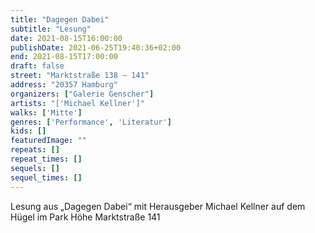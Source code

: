 ```yaml
---
title: "Dagegen Dabei"
subtitle: "Lesung"
date: 2021-08-15T16:00:00
publishDate: 2021-06-25T19:40:36+02:00
end: 2021-08-15T17:00:00
draft: false
street: "Marktstraße 138 – 141"
address: "20357 Hamburg"
organizers: ["Galerie Genscher"]
artists: "['Michael Kellner']"
walks: ['Mitte']
genres: ['Performance', 'Literatur']
kids: []
featuredImage: ""
repeats: []
repeat_times: []
sequels: []
sequel_times: []
---
```


Lesung aus „Dagegen Dabei“ mit Herausgeber Michael Kellner auf dem Hügel im Park Höhe Marktstraße 141